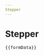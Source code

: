 ```yaml
---
Stepper
---
```


<script setup>
import {
FormComponent
} from "@ghentcdh/json-forms/vue";


import { ref } from 'vue';

import { ControlBuilder, LayoutBuilder, CategoryBuilder } from '@ghentcdh/json-forms/core';


const formData =  new ref({});

const schema = {
  type: 'object',
  properties: {
    id: { type: 'integer' },
    createdAt: { type: 'string', format: 'date-time' },
    name: { type: 'string' },
    firstname: { type: 'string' },
    age: { type: 'integer' },
    total: { type: 'number' },
    boolean: { type: 'boolean' },
    comment: { type: 'string' },
    autocomplete: { type: 'string' },
    emails: {
      type: 'array',
      items: {
        type: 'object',
        properties: {
          id: { type: 'integer' },
          createdAt: { type: 'string', format: 'date-time' },
          email: { type: 'string' },
        },
        required: ['id', 'createdAt', 'email'],
        additionalProperties: false,
      },
    },
  },
  required: ['name'],
  additionalProperties: false,
};

const uischema = LayoutBuilder.stepper(true)
    .addControls(
      CategoryBuilder.label('step 1').addControls(
        LayoutBuilder.horizontal().addControls(
            ControlBuilder.properties('name'),
            ControlBuilder.properties('firstname'),
          )

      ),
      CategoryBuilder.label('step 2').addControls(),
      CategoryBuilder.label('step 3').addControls()
    )
    .build()

</script>

# Stepper

<div>
<FormComponent :schema="schema"
                :uischema="uischema"    
                v-model="formData" />
<pre>{{formData}}</pre>
</div>